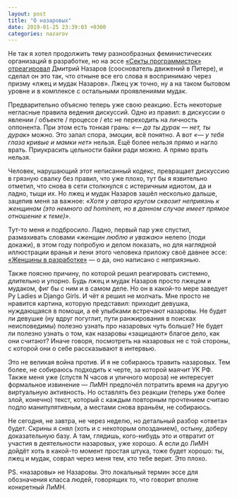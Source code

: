 ```yaml
---
layout: post
title: "О назаровых"
date: 2019-01-25 23:39:03 +0300
categories: nazarov
---
```

Не так я хотел продолжить тему разнообразных феминистических организаций в разработке, но на эссе [«Секты программисток»](/2019/01/11/sekty-programmistok/) [отреагировал](https://medium.com/@nazarov_tech/ответ-к-заметке-секты-программисток-72f2d51656dc) Дмитрий Назаров (сооснователь движений в Питере), и сделал он это так, что отныне все его слова я воспринимаю через призму «лжец и мудак Назаров». Лжец уж точно, ну а на таком бытовом уровне и в комплексе с остальными проявлениями мудак.

Предварительно объясню теперь уже свою реакцию. Есть некоторые негласные правила ведения дискуссий. Одно из правил: в дискуссии о явлении / объекте / процессе / etc не переходить на личность оппонента. При этом есть тонкая грань: *«— да ты дурак — нет, ты дурак»* можно. Это запал спора, эмоции, всё понятно. А вот *«— у тебя глаза кривые и мамки нет»* нельзя. Ещё более нельзя прямо и нагло врать. Приукрасить цельности байки ради можно. А прямо врать нельзя.

Человек, нарушающий этот неписанный кодекс, превращает дискуссию в грязную свалку без правил, что уже плохо, тут бы я язвительно отметил, что снова в сети столкнулся с истеричным идиотом, да и ладно, тыщи их. Но лжец и мудак Назаров зашёл несколько дальше, зацепив меня за важное: *«Хотя у автора кругом сквозит неприязнь к женщинам (это немного ad hominem, но в данном случае имеет прямое отношение к теме)»*.

Тут-то меня и подбросило. Ладно, первый пар уже спустил, размахивать словами *«женщин люблю и уважаю»* нелепо (поди докажи), в этом году попробую и делом показать, но для наглядной иллюстрации вранья и лени этого человека приложу своё давнее эссе: [«Женщины в разработке»](/2017/08/09/zhenschiny-v-razrabotke/) — о да, оно написано с неприязнью.

Также поясню причину, по которой решил реагировать системно, длительно и упорно. Будь лжец и мудак Назаров просто лжецом и мудаком, фиг бы с ним и в самом деле. Но он в какой-то мере заведует Py Ladies и Django Girls. И чёт я решил не молчать. Мне просто не нравится картина, которую представил: приходит девушка, нуждающаяся в помощи, а её улыбками встречают назаровы. Не будет ли девушке (ну вдруг погуглит, пути ранжирования в поисках неисповедимы) полезно узнать про назаровых чуть больше? Не будет ли полезно узнать о том, как назаровы «защищают» благое дело, как они считают? Иначе говоря, посмотреть на назаровых не с той стороны, с которой они о себе рассказывают в интервью.

Это не великая война против. И я не собираюсь травить назаровых. Тем более, не собираюсь подходить к черте, за которой маячит УК РФ. Также меня уже (спустя N часов и уличного мороза) не интересует формальное извинение — ЛиМН предпочёл потратить время на другую виртуальную активность. Но оставлять без реакции (теперь уже более злой, конечно) текст, который с каждым повторным прочтением считаю подло манипулятивным, а местами снова враньём, не собираюсь.

Не сегодня, не завтра, не через неделю, но детальный разбор «ответа» будет. Скрины я снял (хоть и с некоторым опозданием), остыну, доберу доказательную базу. А там, глядишь, кого-нибудь это и отвратит от участия в деятельности назаровых, уже хорошо. А если до ЛиМН дойдёт хоть в какой-то момент простая штука, тоже будет хорошо: ты, лжец и мудак, соврал через меня тем, кто тебе верит. Это плохо.

PS. «назаровы» не Назаровы. Это локальный термин эссе для обозначения класса людей, говорящих то, что говорит вполне конкретный ЛиМН.
